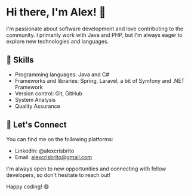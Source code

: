 # Hi there, I'm Alex! 👋

I'm passionate about software development and love contributing to the community. I primarily work with Java and PHP, but I'm always eager to explore new technologies and languages.

## 🌱 Skills

- Programming languages: Java and C#
- Frameworks and libraries: Spring, Laravel, a bit of Symfony and .NET Framework 
- Version control: Git, GitHub
- System Analysis
- Quality Assurance

## 💬 Let's Connect

You can find me on the following platforms:

- LinkedIn: @alexcrisbrito
- Email: alexcrisbrito@gmail.com

I'm always open to new opportunities and connecting with fellow developers, so don't hesitate to reach out!

Happy coding! 😄

<!---
alexcrisbrito/alexcrisbrito is a ✨ special ✨ repository because its `README.md` (this file) appears on your GitHub profile.
You can click the Preview link to take a look at your changes.
--->
